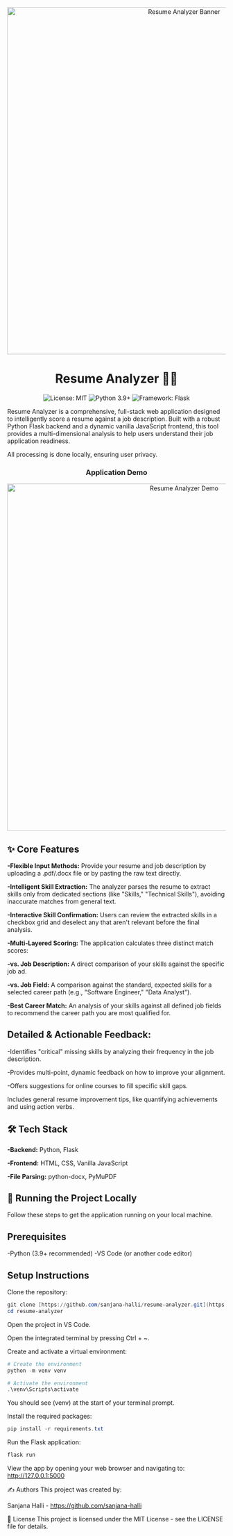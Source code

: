 <!-- Optional: Add a project banner here -->

<div align="center">
<img src="https://github.com/user-attachments/assets/41d4fd42-ac80-444f-b649-9db0784daaeb" alt="Resume Analyzer Banner" width="800"/>
</div>

<h1 align="center"> Resume Analyzer 📁✨</h1>

<div align="center">
<!-- Badges - Corrected URLs -->
<img src="https://img.shields.io/badge/License-MIT-blue.svg" alt="License: MIT">
<img src="https://img.shields.io/badge/Python-3.9%2B-brightgreen.svg" alt="Python 3.9+">
<img src="https://img.shields.io/badge/Framework-Flask-orange.svg" alt="Framework: Flask">
</div>

Resume Analyzer is a comprehensive, full-stack web application designed to intelligently score a resume against a job description. Built with a robust Python Flask backend and a dynamic vanilla JavaScript frontend, this tool provides a multi-dimensional analysis to help users understand their job application readiness.

All processing is done locally, ensuring user privacy.

<div align="center">
<h3>Application Demo</h3>
<img src="https://github.com/user-attachments/assets/479fec74-a79d-4ce6-9264-8ed8cb94dd4b" alt="Resume Analyzer Demo" width="800"/>
</div>

## ✨ Core Features
**-Flexible Input Methods:** Provide your resume and job description by uploading a .pdf/.docx file or by pasting the raw text directly.

**-Intelligent Skill Extraction:** The analyzer parses the resume to extract skills only from dedicated sections (like "Skills," "Technical Skills"), avoiding inaccurate matches from general text.

**-Interactive Skill Confirmation:** Users can review the extracted skills in a checkbox grid and deselect any that aren't relevant before the final analysis.

**-Multi-Layered Scoring:** The application calculates three distinct match scores:

**-vs. Job Description:** A direct comparison of your skills against the specific job ad.

**-vs. Job Field:** A comparison against the standard, expected skills for a selected career path (e.g., "Software Engineer," "Data Analyst").

**-Best Career Match:** An analysis of your skills against all defined job fields to recommend the career path you are most qualified for.

## Detailed & Actionable Feedback:

-Identifies "critical" missing skills by analyzing their frequency in the job description.

-Provides multi-point, dynamic feedback on how to improve your alignment.

-Offers suggestions for online courses to fill specific skill gaps.

Includes general resume improvement tips, like quantifying achievements and using action verbs.

## 🛠️ Tech Stack

**-Backend:** Python, Flask

**-Frontend:** HTML, CSS, Vanilla JavaScript

**-File Parsing:** python-docx, PyMuPDF

## 🚀 Running the Project Locally
Follow these steps to get the application running on your local machine.

## Prerequisites
-Python (3.9+ recommended)
-VS Code (or another code editor)

## Setup Instructions
Clone the repository:
```powershell
git clone [https://github.com/sanjana-halli/resume-analyzer.git](https://github.com/sanjana-halli/resume-analyzer.git)
cd resume-analyzer
```

Open the project in VS Code.

Open the integrated terminal by pressing Ctrl + ~.

Create and activate a virtual environment:

```powershell
# Create the environment
python -m venv venv
```

```powershell
# Activate the environment
.\venv\Scripts\activate
```

You should see (venv) at the start of your terminal prompt.

Install the required packages:

```powershell
pip install -r requirements.txt
```

Run the Flask application:

```powershell
flask run
```

View the app by opening your web browser and navigating to:
http://127.0.0.1:5000

✍️ Authors
This project was created by:

Sanjana Halli - https://github.com/sanjana-halli

📄 License
This project is licensed under the MIT License - see the LICENSE file for details.
